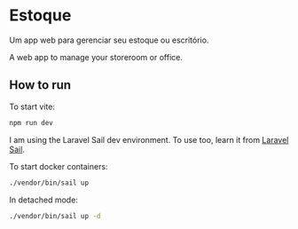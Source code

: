 # Estoque

Um app web para gerenciar seu estoque ou escritório.

A web app to manage your storeroom or office.

## How to run

To start vite:

```javascript
npm run dev
```

I am using the Laravel Sail dev environment.
To use too, learn it from [Laravel Sail](https://laravel.com/docs/10.x/sail).

To start docker containers:

```bash
./vendor/bin/sail up
```
In detached mode:

```bash
./vendor/bin/sail up -d
```
